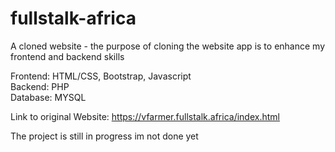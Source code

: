 # fullstalk-africa
A cloned website - the purpose of cloning the website app is to enhance my frontend and backend skills

Frontend: HTML/CSS, Bootstrap, Javascript <br>
Backend: PHP <br>
Database: MYSQL

Link to original Website: https://vfarmer.fullstalk.africa/index.html <br>

The project is still in progress im not done yet
